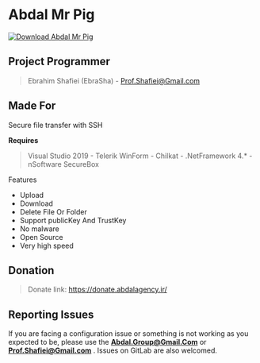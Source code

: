# Abdal Mr Pig
[![Download Abdal Mr Pig](https://img.shields.io/sourceforge/dt/abdal-mr-pig.svg)](https://sourceforge.net/projects/abdal-mr-pig/files/latest/download)
## Project Programmer
> Ebrahim Shafiei (EbraSha) - Prof.Shafiei@Gmail.com

## Made For

Secure file transfer with SSH


**Requires**
> Visual Studio 2019 - Telerik WinForm - Chilkat - .NetFramework 4.* - nSoftware SecureBox
>


Features

- Upload
- Download
- Delete File Or Folder
- Support publicKey And TrustKey
- No malware
- Open Source
- Very high speed

## Donation
> Donate link: https://donate.abdalagency.ir/


## Reporting Issues

If you are facing a configuration issue or something is not working as you expected to be, please use the **Abdal.Group@Gmail.Com** or **Prof.Shafiei@Gmail.com** . Issues on GitLab are also welcomed.

